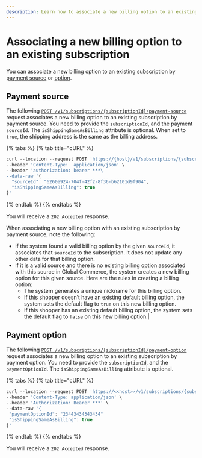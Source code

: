 ```yaml
---
description: Learn how to associate a new billing option to an existing subscription.
---
```


# Associating a new billing option to an existing subscription

You can associate a new billing option to an existing subscription by [payment source](associating-a-new-billing-option-to-an-existing-subscription.md#payment-source) or [option](associating-a-new-billing-option-to-an-existing-subscription.md#payment-option).

## Payment source

The following [`POST /v1/subscriptions/{subscriptionId}/payment-source`](https://www.digitalriver.com/docs/commerce-api-reference/#operation/updatePaymentSource) request associates a new billing option to an existing subscription by payment source. You need to provide the `subscriptionId`, and the payment `sourceId`. The `isShippingSameAsBilling` attribute is optional. When set to `true`, the shipping address is the same as the billing address.

{% tabs %}
{% tab title="cURL" %}
```javascript
curl --location --request POST 'https://{host}/v1/subscriptions/{subscriptionId}/payment-source' \
--header 'Content-Type:  application/json' \
--header 'authorization: bearer ***\
--data-raw '{
  "sourceId": "6260e924-704f-42f2-8f36-b62101d9f904",
  "isShippingSameAsBilling": true
}'
```
{% endtab %}
{% endtabs %}

You will receive a `202 Accepted` response.

When associating a new billing option with an existing subscription by payment source, note the following:

* If the system found a valid billing option by the given `sourceId`, it associates that `sourceId` to the subscription. It does not update any other data for that billing option.
* If it is a valid source and there is no existing billing option associated with this source in Global Commerce, the system creates a new billing option for this given source. Here are the rules in creating a billing option:
  * The system generates a unique nickname for this billing option.
  * If this shopper doesn’t have an existing default billing option, the system sets the default flag to `true` on this new billing option.
  * If this shopper has an existing default billing option, the system sets the default flag to `false` on this new billing option.|

## Payment option

The following [`POST /v1/subscriptions/{subscriptionId}/payment-option`](https://www.digitalriver.com/docs/commerce-api-reference/#operation/updatePaymentOption) request associates a new billing option to an existing subscription by payment option. You need to provide the `subscriptionId`, and the `paymentOptionId`. The `isShippingSameAsBilling` attribute is optional.

{% tabs %}
{% tab title="cURL" %}
```javascript
curl --location --request POST 'https://<<host>>/v1/subscriptions/{subscriptionId}/payment-option' \
--header 'Content-Type: application/json' \
--header 'Authorization: Bearer ***' \
--data-raw '{
 "paymentOptionId": "23443434343434"
 "isShippingSameAsBilling": true
}'
```
{% endtab %}
{% endtabs %}

You will receive a `202 Accepted` response.

